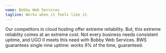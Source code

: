 ```yaml
---
name: Bobby Web Services
tagline: Works when it feels like it.
---
```


Our competitors in cloud hosting offer extreme reliability. But, this extreme reliablity comes at an extreme cost. Not every business needs consistent uptime, and UGO II meets this need with Bobby Web Services. BWS guarantees single nine uptime: works 9% of the time, guaranteed.

